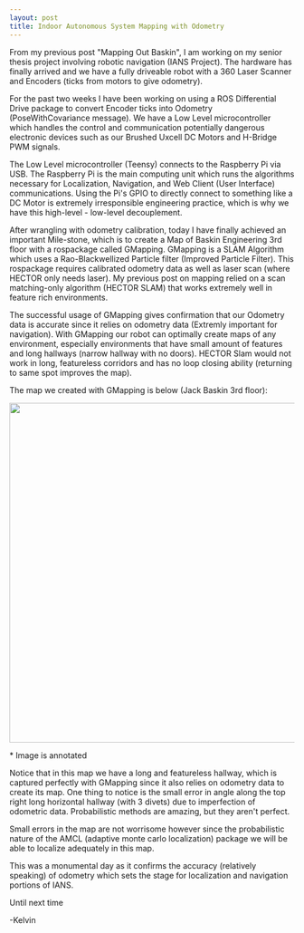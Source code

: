 ```yaml
---
layout: post
title: Indoor Autonomous System Mapping with Odometry
---
```


From my previous post "Mapping Out Baskin", I am working on my senior thesis project involving robotic navigation (IANS Project). The hardware has finally arrived and we have a fully driveable robot with a 360 Laser Scanner and Encoders (ticks from motors to give odometry). 

For the past two weeks I have been working on using a ROS Differential Drive package to convert Encoder ticks into Odometry (PoseWithCovariance message). We have a Low Level microcontroller which handles the control and communication potentially dangerous electronic devices such as our Brushed Uxcell DC Motors and H-Bridge PWM signals. 

The Low Level microcontroller (Teensy) connects to the Raspberry Pi via USB. The Raspberry Pi is the main computing unit which runs the algorithms necessary for Localization, Navigation, and Web Client (User Interface) communications. Using the Pi's GPIO to directly connect to something like a DC Motor is extremely irresponsible engineering practice, which is why we have this high-level - low-level decouplement. 

After wrangling with odometry calibration, today I have finally achieved an important Mile-stone, which is to create a Map of Baskin Engineering 3rd floor with a rospackage called GMapping. GMapping is a SLAM Algorithm which uses a Rao-Blackwellized Particle filter (Improved Particle Filter). This rospackage requires calibrated odometry data as well as laser scan (where HECTOR only needs laser). My previous post on mapping relied on a scan matching-only algorithm (HECTOR SLAM) that works extremely well in feature rich environments. 

The successful usage of GMapping gives confirmation that our Odometry data is accurate since it relies on odometry data (Extremly important for navigation). With GMapping our robot can optimally create maps of any environment, especially environments that have small amount of features and long hallways (narrow hallway with no doors). HECTOR Slam would not work in long, featureless corridors and has no loop closing ability (returning to same spot improves the map).

The map we created with GMapping is below (Jack Baskin 3rd floor):

<p align="center">
  <img src="https://preview.ibb.co/eGgMNH/image.png" width="600"/>
</p>
* Image is annotated

Notice that in this map we have a long and featureless hallway, which is captured perfectly with GMapping since it also relies on odometry data to create its map. One thing to notice is the small error in angle along the top right long horizontal hallway (with 3 divets) due to imperfection of odometric data.  Probabilistic methods are amazing, but they aren't perfect. 

Small errors in the map are not worrisome however since the probabilistic nature of the AMCL (adaptive monte carlo localization) package  we will be able to localize adequately in this map.

This was a monumental day as it confirms the accuracy (relatively speaking) of odometry which sets the stage for localization and navigation portions of IANS.

Until next time

-Kelvin

